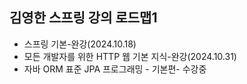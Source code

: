 김영한 스프링 강의 로드맵1
- 
- 스프링 기본-완강(2024.10.18)
- 모든 개발자를 위한 HTTP 웹 기본 지식-완강(2024.10.31)
- 자바 ORM 표준 JPA 프로그래밍 - 기본편- 수강중
